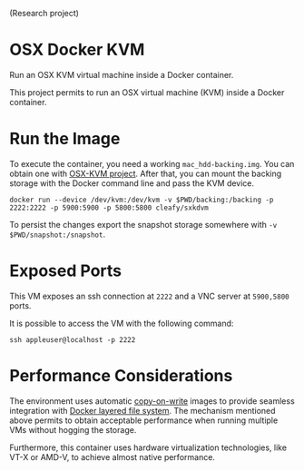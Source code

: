 (Research project)

# OSX Docker KVM
Run an OSX KVM virtual machine inside a Docker container.

This project permits to run an OSX virtual machine (KVM) inside a Docker container.

# Run the Image

To execute the container, you need a working `mac_hdd-backing.img`. You can obtain one with [OSX-KVM project](https://github.com/kholia/OSX-KVM). After that, you can mount the backing storage with the Docker command line and pass the KVM device.

    docker run --device /dev/kvm:/dev/kvm -v $PWD/backing:/backing -p 2222:2222 -p 5900:5900 -p 5800:5800 cleafy/sxkdvm

To persist the changes export the snapshot storage somewhere with `-v $PWD/snapshot:/snapshot`.

# Exposed Ports

This VM exposes an ssh connection at `2222` and a VNC server at `5900,5800` ports.

It is possible to access the VM with the following command:

    ssh appleuser@localhost -p 2222

# Performance Considerations

The environment uses automatic [copy-on-write](https://en.wikibooks.org/wiki/QEMU/Images#Copy_on_write) images to provide seamless integration with [Docker layered file system](https://docs.docker.com/engine/userguide/storagedriver/imagesandcontainers/). The mechanism mentioned above permits to obtain acceptable performance when running multiple VMs without hogging the storage.

Furthermore, this container uses hardware virtualization technologies, like VT-X or AMD-V, to achieve almost native performance.
